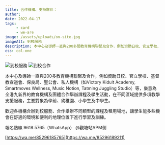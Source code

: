 ```yaml
---
title: 合作機構、支持夥伴：
author:
date: 2022-04-17
tags: 
     - card
     - we-are
image: /assets/uploads/on-site.jpg
imageAlt: 到校服務
description: 本中心及導師一直與200多間教育機構聯繫及合作，例如資助日校、官立學校、基督教宣道會、保良局、聖公會、私人機構（如Victory Kidult Academy, Smartmoves Wellness, Music Notion, Tatming Juggling Studio）等，樂意為全港九新界的教育機構及團體合作舉辦課程及學生活動...
css: col-one
---
```

![到校服務](/assets/uploads/post20230223-1.jpg)
![到校合作](/assets/uploads/post20230223-2.jpg)

本中心及導師一直與200多教育機構聯繫及合作，例如資助日校、官立學校、基督教宣道會、保良局、聖公會、私人機構（如Victory Kidult Academy, Smartmoves Wellness, Music Notion, Tatming Juggling Studio）等，樂意為全港九新界的教育機構及團體合作舉辦課程及學生活動，在不同區域提供多項教學支援服務，主要對象為學前、幼稚園、小學生及中學生。

歡迎各機構合辦到校服務、合作舉辦不同類型的課程及租用場地，讓學生能多些機會在舒適的環境和便利的地理位置下進行學習及訓練。

報名熱線 9618 5765（WhatsApp） @觀塘站APM側

[https://wa.me/85296185765](https://wa.me/85296189211)

